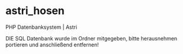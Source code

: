 # astri_hosen
PHP Datenbanksystem | Astri

DIE SQL Datenbank wurde im Ordner mitgegeben, bitte herausnehmen portieren und anschließend entfernen!
